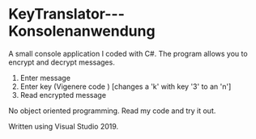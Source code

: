 # KeyTranslator---Konsolenanwendung

A small console application I coded with C#. The program allows you to encrypt and decrypt messages.

1) Enter message
2) Enter key (Vigenere code ) [changes a 'k' with key '3' to an 'n']
3) Read encrypted message

No object oriented programming. Read my code and try it out.


Written using Visual Studio 2019.
